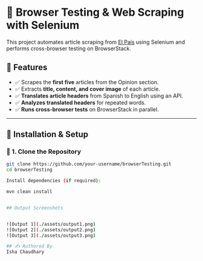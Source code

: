 # 🧪 Browser Testing & Web Scraping with Selenium

This project automates article scraping from [El País](https://elpais.com/) using Selenium and performs cross-browser testing on BrowserStack.

## 📌 Features
- ✅ Scrapes the **first five** articles from the Opinion section.
- ✅ Extracts **title, content, and cover image** of each article.
- ✅ **Translates article headers** from Spanish to English using an API.
- ✅ **Analyzes translated headers** for repeated words.
- ✅ **Runs cross-browser tests** on BrowserStack in parallel.

---

## 📂 Installation & Setup

### 🔹 1. Clone the Repository
```sh
git clone https://github.com/your-username/browserTesting.git
cd browserTesting

Install dependencies (if required):

mvn clean install  


## Output Screenshots  


![Output 1](./assets/output1.png)  
![Output 2](./assets/output2.png)  
![Output 3](./assets/output3.png)

## ✍️ Authored By  
Isha Chaudhary
